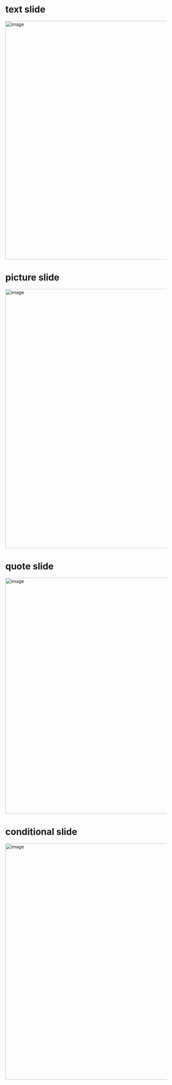 # text slide  
<img width="744" alt="image" src="https://github.com/user-attachments/assets/bf705544-ef85-466a-82ac-cae32e25c188">

# picture slide 
<img width="809" alt="image" src="https://github.com/user-attachments/assets/b4a62321-772d-4797-8e8c-bd6df0ad43ff">

# quote slide 
<img width="736" alt="image" src="https://github.com/user-attachments/assets/db6955d2-3174-40d7-bc44-577582e91012">

# conditional slide 
<img width="737" alt="image" src="https://github.com/user-attachments/assets/0d6a2403-c682-4e8d-a64c-d7e9d7ae7104">
